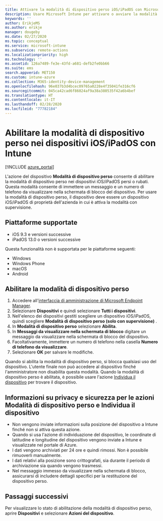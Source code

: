 ```yaml
---
title: Attivare la modalità di dispositivo perso iOS/iPadOS con Microsoft Intune - Azure | Microsoft Docs
description: Usare Microsoft Intune per attivare o avviare la modalità di dispositivo perso per personalizzare un messaggio da visualizzare nella schermata di blocco di un dispositivo iOS/iPadOS perso o rubato. Ottenere inoltre informazioni dettagliate sulla sicurezza e la privacy quando si usa l'azione Modalità di dispositivo perso.
keywords: ''
author: ErikjeMS
ms.author: erikje
manager: dougeby
ms.date: 02/27/2020
ms.topic: conceptual
ms.service: microsoft-intune
ms.subservice: remote-actions
ms.localizationpriority: high
ms.technology: ''
ms.assetid: 126a7489-fe3e-43fd-a681-defb2fe0bb66
ms.suite: ems
search.appverid: MET150
ms.custom: intune-azure
ms.collection: M365-identity-device-management
ms.openlocfilehash: 96e037b3d4bcec09765a0228e4f35041fe316cf6
ms.sourcegitcommit: 045ca42cad6f86024af9a38a380535f42a6b4bef
ms.translationtype: HT
ms.contentlocale: it-IT
ms.lasthandoff: 02/28/2020
ms.locfileid: "77782184"
---
```

# <a name="enable-lost-mode-on-iosipados-devices-with-intune"></a>Abilitare la modalità di dispositivo perso nei dispositivi iOS/iPadOS con Intune

[!INCLUDE [azure_portal](../includes/azure_portal.md)]

L'azione del dispositivo **Modalità di dispositivo perso** consente di abilitare la modalità di dispositivo perso nei dispositivi iOS/iPadOS persi o rubati. Questa modalità consente di immettere un messaggio e un numero di telefono da visualizzare nella schermata di blocco del dispositivo. Per usare la modalità di dispositivo perso, il dispositivo deve essere un dispositivo iOS/iPadOS di proprietà dell'azienda in cui è attiva la modalità con supervisione.

## <a name="supported-platforms"></a>Piattaforme supportate

- iOS 9.3 e versioni successive
- iPadOS 13.0 o versioni successive

Questa funzionalità non è supportata per le piattaforme seguenti: 
- Windows
- Windows Phone
- macOS
- Android

## <a name="enable-lost-mode"></a>Abilitare la modalità di dispositivo perso

1. Accedere all'[interfaccia di amministrazione di Microsoft Endpoint Manager](https://go.microsoft.com/fwlink/?linkid=2109431).
3. Selezionare **Dispositivi** e quindi selezionare **Tutti i dispositivi**.
4. Nell'elenco dei dispositivi gestiti scegliere un dispositivo iOS/iPadOS, quindi scegliere **Modalità di dispositivo perso (solo con supervisione)** .
5. In **Modalità di dispositivo perso** selezionare **Abilita**.
6. In **Messaggi da visualizzare nella schermata di blocco** digitare un messaggio da visualizzare nella schermata di blocco del dispositivo.
7. Facoltativamente, immettere un numero di telefono nella casella **Numero di telefono da visualizzare**.
6. Selezionare **OK** per salvare le modifiche.

Quando si abilita la modalità di dispositivo perso, si blocca qualsiasi uso del dispositivo. L'utente finale non può accedere al dispositivo finché l'amministratore non disabilita questa modalità. Quando la modalità di dispositivo perso è abilitata, è possibile usare l'azione [Individua il dispositivo](device-locate.md) per trovare il dispositivo.

## <a name="security-and-privacy-information-for-the-lost-mode-and-locate-device-actions"></a>Informazioni su privacy e sicurezza per le azioni Modalità di dispositivo perso e Individua il dispositivo
- Non vengono inviate informazioni sulla posizione del dispositivo a Intune finché non si attiva questa azione.
- Quando si usa l'azione di individuazione del dispositivo, le coordinate di latitudine e longitudine del dispositivo vengono inviate a Intune e visualizzate nel portale di Azure.
- I dati vengono archiviati per 24 ore e quindi rimossi. Non è possibile rimuoverli manualmente.
- I dati relativi alla posizione sono crittografati, sia durante il periodo di archiviazione sia quando vengono trasmessi.
- Nel messaggio immesso da visualizzare nella schermata di blocco, assicurarsi di includere dettagli specifici per la restituzione del dispositivo perso.

## <a name="next-steps"></a>Passaggi successivi

Per visualizzare lo stato di abilitazione della modalità di dispositivo perso, aprire **Dispositivi** e selezionare **Azioni del dispositivo**.
